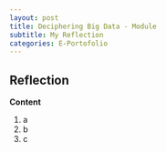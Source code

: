 ```yaml
---
layout: post
title: Deciphering Big Data - Module
subtitle: My Reflection
categories: E-Portofolio
---
```


## Reflection
<p><strong> Content </strong><br></p>
 
 <ol>
<li>  a </li>
<li>  b </li>
<li>  c </li>
 </ol>

